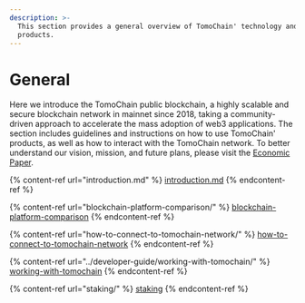```yaml
---
description: >-
  This section provides a general overview of TomoChain' technology and
  products.
---
```


# General

Here we introduce the TomoChain public blockchain, a highly scalable and secure blockchain network in mainnet since 2018, taking a community-driven approach to accelerate the mass adoption of web3 applications. The section includes guidelines and instructions on how to use TomoChain' products, as well as how to interact with the TomoChain network. To better understand our vision, mission, and future plans, please visit the [Economic Paper](https://docs.google.com/document/d/197Cu57A6OYPoEQbrUVr067qNVEzP\_FEwaDCFff7hnlM/edit).

{% content-ref url="introduction.md" %}
[introduction.md](introduction.md)
{% endcontent-ref %}

{% content-ref url="blockchain-platform-comparison/" %}
[blockchain-platform-comparison](blockchain-platform-comparison/)
{% endcontent-ref %}

{% content-ref url="how-to-connect-to-tomochain-network/" %}
[how-to-connect-to-tomochain-network](how-to-connect-to-tomochain-network/)
{% endcontent-ref %}

{% content-ref url="../developer-guide/working-with-tomochain/" %}
[working-with-tomochain](../developer-guide/working-with-tomochain/)
{% endcontent-ref %}

{% content-ref url="staking/" %}
[staking](staking/)
{% endcontent-ref %}





